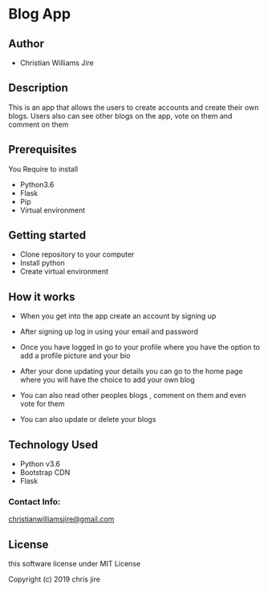 # Blog App

## Author 

* Christian Williams Jire

## Description

This is an app that allows the users to create accounts and create their own blogs. Users also can  see other blogs on the app, vote on them and comment on them

## Prerequisites

You Require to install

* Python3.6
* Flask
* Pip
* Virtual environment

## Getting started

* Clone repository to your computer
* Install python
* Create virtual environment

## How it works

* When you get into the app create an account by signing up

* After signing up log in using your email and password

* Once you have logged in go to your profile where you have the option to add a profile picture and your bio

* After your done updating your details you can go to the home page where you will have the choice to add your own blog

* You can also read other peoples blogs , comment on them and even vote for them

* You can also update or delete your blogs 

## Technology Used

* Python v3.6
* Bootstrap CDN
* Flask

### Contact Info:

christianwilliamsjire@gmail.com

## License

this software license under MIT License

Copyright (c) 2019 chris jire